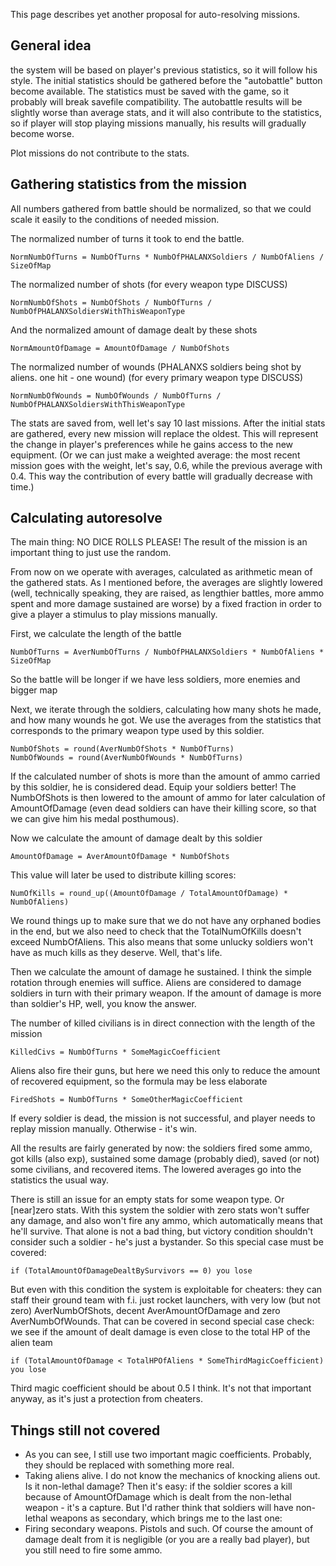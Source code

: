 This page describes yet another proposal for auto-resolving missions.

## General idea

the system will be based on player's previous statistics, so it will
follow his style. The initial statistics should be gathered before the
"autobattle" button become available. The statistics must be saved with
the game, so it probably will break savefile compatibility. The
autobattle results will be slightly worse than average stats, and it
will also contribute to the statistics, so if player will stop playing
missions manually, his results will gradually become worse.

Plot missions do not contribute to the stats.

## Gathering statistics from the mission

All numbers gathered from battle should be normalized, so that we could
scale it easily to the conditions of needed mission.

The normalized number of turns it took to end the battle.

    NormNumbOfTurns = NumbOfTurns * NumbOfPHALANXSoldiers / NumbOfAliens / SizeOfMap

The normalized number of shots (for every weapon type DISCUSS)

    NormNumbOfShots = NumbOfShots / NumbOfTurns / NumbOfPHALANXSoldiersWithThisWeaponType

And the normalized amount of damage dealt by these shots

    NormAmountOfDamage = AmountOfDamage / NumbOfShots

The normalized number of wounds (PHALANXS soldiers being shot by aliens.
one hit - one wound) (for every primary weapon type DISCUSS)

    NormNumbOfWounds = NumbOfWounds / NumbOfTurns / NumbOfPHALANXSoldiersWithThisWeaponType

The stats are saved from, well let's say 10 last missions. After the
initial stats are gathered, every new mission will replace the oldest.
This will represent the change in player's preferences while he gains
access to the new equipment. (Or we can just make a weighted average:
the most recent mission goes with the weight, let's say, 0.6, while the
previous average with 0.4. This way the contribution of every battle
will gradually decrease with time.)

## Calculating autoresolve

The main thing: NO DICE ROLLS PLEASE! The result of the mission is an
important thing to just use the random.

From now on we operate with averages, calculated as arithmetic mean of
the gathered stats. As I mentioned before, the averages are slightly
lowered (well, technically speaking, they are raised, as lengthier
battles, more ammo spent and more damage sustained are worse) by a fixed
fraction in order to give a player a stimulus to play missions manually.

First, we calculate the length of the battle

    NumbOfTurns = AverNumbOfTurns / NumbOfPHALANXSoldiers * NumbOfAliens * SizeOfMap

So the battle will be longer if we have less soldiers, more enemies and
bigger map

Next, we iterate through the soldiers, calculating how many shots he
made, and how many wounds he got. We use the averages from the
statistics that corresponds to the primary weapon type used by this
soldier.

    NumbOfShots = round(AverNumbOfShots * NumbOfTurns)
    NumbOfWounds = round(AverNumbOfWounds * NumbOfTurns)

If the calculated number of shots is more than the amount of ammo
carried by this soldier, he is considered dead. Equip your soldiers
better! The NumbOfShots is then lowered to the amount of ammo for later
calculation of AmountOfDamage (even dead soldiers can have their killing
score, so that we can give him his medal posthumous).

Now we calculate the amount of damage dealt by this soldier

    AmountOfDamage = AverAmountOfDamage * NumbOfShots

This value will later be used to distribute killing scores:

    NumOfKills = round_up((AmountOfDamage / TotalAmountOfDamage) * NumbOfAliens)

We round things up to make sure that we do not have any orphaned bodies
in the end, but we also need to check that the TotalNumOfKills doesn't
exceed NumbOfAliens. This also means that some unlucky soldiers won't
have as much kills as they deserve. Well, that's life.

Then we calculate the amount of damage he sustained. I think the simple
rotation through enemies will suffice. Aliens are considered to damage
soldiers in turn with their primary weapon. If the amount of damage is
more than soldier's HP, well, you know the answer.

The number of killed civilians is in direct connection with the length
of the mission

    KilledCivs = NumbOfTurns * SomeMagicCoefficient

Aliens also fire their guns, but here we need this only to reduce the
amount of recovered equipment, so the formula may be less elaborate

    FiredShots = NumbOfTurns * SomeOtherMagicCoefficient

If every soldier is dead, the mission is not successful, and player
needs to replay mission manually. Otherwise - it's win.

All the results are fairly generated by now: the soldiers fired some
ammo, got kills (also exp), sustained some damage (probably died), saved
(or not) some civilians, and recovered items. The lowered averages go
into the statistics the usual way.

There is still an issue for an empty stats for some weapon type. Or
\[near\]zero stats. With this system the soldier with zero stats won't
suffer any damage, and also won't fire any ammo, which automatically
means that he'll survive. That alone is not a bad thing, but victory
condition shouldn't consider such a soldier - he's just a bystander. So
this special case must be covered:

    if (TotalAmountOfDamageDealtBySurvivors == 0) you lose

But even with this condition the system is exploitable for cheaters:
they can staff their ground team with f.i. just rocket launchers, with
very low (but not zero) AverNumbOfShots, decent AverAmountOfDamage and
zero AverNumbOfWounds. That can be covered in second special case check:
we see if the amount of dealt damage is even close to the total HP of
the alien team

    if (TotalAmountOfDamage < TotalHPOfAliens * SomeThirdMagicCoefficient) you lose

Third magic coefficient should be about 0.5 I think. It's not that
important anyway, as it's just a protection from cheaters.

## Things still not covered

- As you can see, I still use two important magic coefficients.
  Probably, they should be replaced with something more real.
- Taking aliens alive. I do not know the mechanics of knocking aliens
  out. Is it non-lethal damage? Then it's easy: if the soldier scores a
  kill because of AmountOfDamage which is dealt from the non-lethal
  weapon - it's a capture. But I'd rather think that soldiers will have
  non-lethal weapons as secondary, which brings me to the last one:
- Firing secondary weapons. Pistols and such. Of course the amount of
  damage dealt from it is negligible (or you are a really bad player),
  but you still need to fire some ammo.